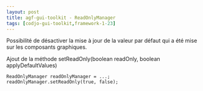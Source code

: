 ```yaml
---
layout: post
title: agf-gui-toolkit - ReadOnlyManager
tags: [codjo-gui-toolkit,framework-1-23]
---
```

Possibilité de désactiver la mise à jour de la valeur par défaut qui a été mise sur les composants graphiques.

Ajout de la méthode setReadOnly(boolean readOnly, boolean applyDefaultValues)

```
ReadOnlyManager readOnlyManager = ...;
readOnlyManager.setReadOnly(true, false);
``` 